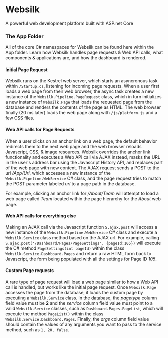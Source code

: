 ﻿# Websilk
A powerful web development platform built with ASP.net Core

### The App Folder
All of the core C# namespaces for Websilk can be found here within the App folder. Learn how Websilk handles page requests & Web API calls, what components & applications are, and how the dashboard is rendered.

#### Initial Page Request
Websilk runs on the Kestrel web server, which starts an asyncronous task within `/Startup.cs`, listening for incoming page requests. When a user first loads a web page from their web browser, the async task creates a new instance of the `Websilk.Pipeline.PageRequest` class, which in turn initializes a new instance of `Websilk.Page` that loads the requested page from the database and renders the contents of the page as HTML. The web browser finally (20 ms later) loads the web page along with `/js/platform.js` and a few CSS files.

#### Web API calls for Page Requests
When a user clicks on an anchor link on a web page, the default behavior redirects them to the next web page and the web browser reloads Javascript, CSS, & image resources. Websilk overrides the anchor link functionality and executes a Web API call via AJAX instead, masks the URL in the user's address bar using the Javascript History API, and replaces part of the web page with new content. The AJAX request sends a POST to the url */App/Url*, which accesses a new instance of the `Websilk.Pipeline.WebService` C# class, and the page request tries to match the POST parameter labeled *url* to a page path in the database.

For example, clicking an anchor link for */About/Team* will attempt to load a web page called *Team* located within the page hierarchy for the *About* web page.

#### Web API calls for everything else
Making an AJAX call via the Javascript function `S.ajax.post` will access a new instance of the `Websilk.Pipeline.WebService` C# class and execute a `Websilk.Service` class method based on the AJAX url. For example, calling `S.ajax.post('/Dashboard/Pages/PageSettings', {pageId:105})` will execute the C# method `PageSettings(int pageId)` within the class `Websilk.Service.Dashboard.Pages` and return a raw HTML form back to Javascript, the form being populated with all the settings for Page ID *105*. 

#### Custom Page requests
A rare type of page request will load a web page similar to how a Web API call is handled, but works like the initial page request. Once `Websilk.Page` accesses the page from the database, it loads the custom page by executing a `Websilk.Service` class. In the database, the *pagetype* column field value must be **2** and the *service* column field value must point to a valid `Websilk.Service` classes, such as `Dashboard.Pages.PageList`, which will execute the method `PageList()` within the class `Websilk.Service.Dashboard.Pages`. Finally, the *args* column field value should contain the values of any arguments you want to pass to the service method, such as `1, 20, false`.